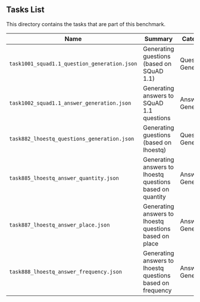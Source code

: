 ## Tasks List 

This directory contains the tasks that are part of this benchmark. 


Name | Summary | Category
---- | ----------- | --------
`task1001_squad1.1_question_generation.json` | Generating guestions (based on SQuAD 1.1) | Question Generation
`task1002_squad1.1_answer_generation.json` | Generating answers to SQuAD 1.1 questions | Answer Generation
`task882_lhoestq_questions_generation.json` | Generating guestions (based on lhoestq) | Question Generation  
`task885_lhoestq_answer_quantity.json` | Generating answers to lhoestq questions based on quantity | Answer Generation
`task887_lhoestq_answer_place.json` | Generating answers to lhoestq questions based on place | Answer Generation
`task888_lhoestq_answer_frequency.json` | Generating answers to lhoestq questions based on frequency | Answer Generation
